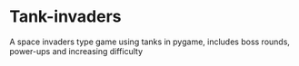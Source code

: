 # Tank-invaders
A space invaders type game using tanks in pygame, includes boss rounds, power-ups and increasing difficulty
